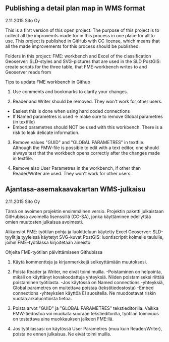 ﻿Publishing a detail plan map in WMS format
------------------------------------------
2.11.2015 Sito Oy

This is a first version of this open project.
The purpose of this project is to collect all the improvemts made for in this process in one place for all to use.
This project is published in GitHub with CC license, which means that all the made improvements for this process should be published.

Folders in this project:
FME: workbench and Excel of the classification
Geoserver: SLD-styles and SVG-pictures that are used in the SLD
PostGIS: create scripts for the three table, that FME-workbench writes to and Geoserver reads from


Tips to update FME workbench in Github

1) Use comments and bookmarks to clarify your changes.

2) Reader and Writer should be removed. They won't work for other users.
- Easiest this is done when using hard coded connections
- If Named parametres is used -> make sure to remove Global parametres (in textfile)
- Embed parametres should NOT be used with this workbench. There is a risk to leak delicate information.

3) Remove values "GUID" and "GLOBAL PARAMETRES" in textfile. Although the FMW-file is possible to edit with a text editor,
one should always test that the workbech opens correctly after the changes made in textfile.

4) Remove also User Parametres in the workbench, if other than Reader/Writer are used. They won't work for other users.


Ajantasa-asemakaavakartan WMS-julkaisu
--------------------------------------
2.11.2015 Sito Oy

Tämä on avoimen projektin ensimmäinen versio. Projektin paketti julkaistaan GitHubissa avoimella lisenssillä (CC-SA), 
jonka käyttäminen edellyttää omien muutosten julkaisua avoimesti.

Alikansiot
FME: työtilan pohja ja luokitteluun käytetty Excel
Geoserver: SLD-tyylit ja tyyleissä käytetyt SVG-kuvat
PostGIS: luontiscriptit kolmelle taululle, joihin FME-työtilassa kirjoitetaan aineisto


Ohjeita FME-työtilan päivittämiseen Githubissa

1) Käytä kommentteja ja kirjanmerkkejä selkeyttämään muutoksesi.

2) Poista Reader ja Writer, ne eivät toimi muilla.
-Poistaminen on helpointa, mikäli on käyttänyt kovakoodattuja yhteyksiä. Niiden poistamiseksi riittää poistaminen työtilasta.
-Jos käytössä on Named connections -yhteyksiä, Global parametres on muitettava poistaa (tekstitiedostosta)
-Embed connections -yhteyksien käyttöä EI suositella. Ne muodostavat riskin vuotaa arkaluontoista tietoa.

3) Poista arvot "GUID" ja "GLOBAL PARAMETRES" tekstieditorilla. Vaikka FMW-tiedostoa voi muokata suoraan tekstieditorilla, 
työtilan toimivuus on testattava aina muokkauksen jälkeen FME:llä.

4) Jos työtilassasi on käytössä User Parametres (muu kuin Reader/Writer), poista ne ennen julkaisua. Ne eivät toimi muilla.

